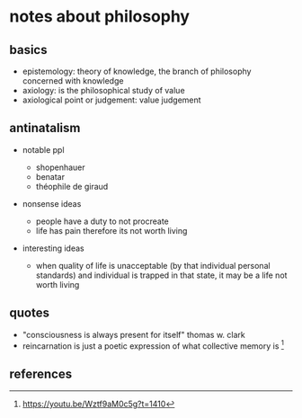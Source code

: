 # notes about philosophy

## basics

- epistemology: theory of knowledge, the branch of philosophy concerned with knowledge
- axiology: is the philosophical study of value
- axiological point or judgement: value judgement


## antinatalism

- notable ppl
    - shopenhauer
    - benatar
    - théophile de giraud

- nonsense ideas
    - people have a duty to not procreate
    - life has pain therefore its not worth living

- interesting ideas
    - when quality of life is unacceptable (by that individual personal standards) and individual 
      is trapped in that state, it may be a life not worth living


## quotes

- "consciousness is always present for itself" thomas w. clark 
- reincarnation is just a poetic expression of what collective memory is [^2]


## references

[^1]: https://www.youtube.com/watch?v=EEVFrdVnhfI
[^2]: https://youtu.be/Wztf9aM0c5g?t=1410
